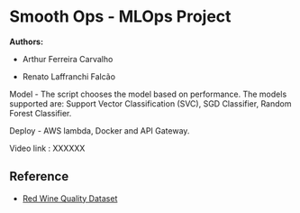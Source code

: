 # Smooth Ops - MLOps Project

**Authors:**

- Arthur Ferreira Carvalho

- Renato Laffranchi Falcão

Model - The script chooses the model based on performance. The models supported are: Support Vector Classification (SVC), SGD Classifier, Random Forest Classifier.

Deploy - AWS lambda, Docker and API Gateway.

Video link : XXXXXX

## Reference

- [Red Wine Quality Dataset](https://www.kaggle.com/datasets/uciml/red-wine-quality-cortez-et-al-2009/data)
